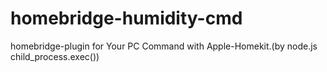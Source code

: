 # homebridge-humidity-cmd
homebridge-plugin for Your PC Command with Apple-Homekit.(by node.js child_process.exec())
